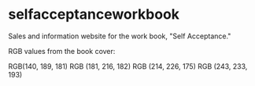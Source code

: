 # selfacceptanceworkbook
Sales and information website for the work book, "Self Acceptance."

RGB values from the book cover:

RGB(140, 189, 181)
RGB (181, 216, 182)
RGB (214, 226, 175)
RGB (243, 233, 193)


